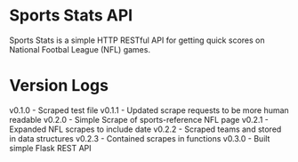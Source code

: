 # Sports Stats API

Sports Stats is a simple HTTP RESTful API for getting quick scores on National Footbal League (NFL) games.

# Version Logs

v0.1.0 - Scraped test file
v0.1.1 - Updated scrape requests to be more human readable
v0.2.0 - Simple Scrape of sports-reference NFL page
v0.2.1 - Expanded NFL scrapes to include date
v0.2.2 - Scraped teams and stored in data structures
v0.2.3 - Contained scrapes in functions
v0.3.0 - Built simple Flask REST API
